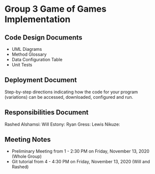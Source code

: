# Group 3 Game of Games Implementation

## Code Design Documents

* UML Diagrams
* Method Glossary
* Data Configuration Table
* Unit Tests

## Deployment Document

Step-by-step directions indicating how the code for your program (variations) can be accessed, downloaded, configured and run.

## Responsibilities Document

Rashed Alshamsi:
Will Estony:
Ryan Gress:
Lewis Nikuze:

## Meeting Notes

* Preliminary Meeting from 1 - 2:30 PM on Friday, November 13, 2020 (Whole Group)
* Git tutorial from 4 - 4:30 PM on Friday, November 13, 2020 (Will and Rashed)

